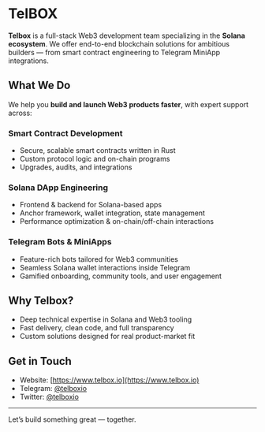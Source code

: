 # TelBOX

**Telbox** is a full-stack Web3 development team specializing in the **Solana ecosystem**. We offer end-to-end blockchain solutions for ambitious builders — from smart contract engineering to Telegram MiniApp integrations.

## What We Do

We help you **build and launch Web3 products faster**, with expert support across:

### Smart Contract Development
- Secure, scalable smart contracts written in Rust  
- Custom protocol logic and on-chain programs  
- Upgrades, audits, and integrations

### Solana DApp Engineering
- Frontend & backend for Solana-based apps  
- Anchor framework, wallet integration, state management  
- Performance optimization & on-chain/off-chain interactions

### Telegram Bots & MiniApps
- Feature-rich bots tailored for Web3 communities  
- Seamless Solana wallet interactions inside Telegram  
- Gamified onboarding, community tools, and user engagement

##  Why Telbox?

- Deep technical expertise in Solana and Web3 tooling  
- Fast delivery, clean code, and full transparency  
- Custom solutions designed for real product-market fit

## Get in Touch

- Website: [https://www.telbox.io](https://www.telbox.io)  
- Telegram: [@telboxio](https://t.me/telboxio)  
- Twitter: [@telboxio](https://twitter.com/telboxio)

---

Let’s build something great — together.
